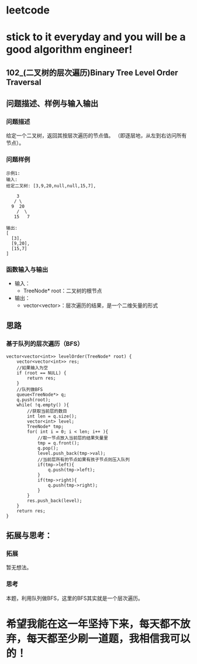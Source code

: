 # leetcode
# stick to it everyday and you will be a good algorithm engineer!
## 102_(二叉树的层次遍历)Binary Tree Level Order Traversal
## 问题描述、样例与输入输出

### 问题描述

给定一个二叉树，返回其按层次遍历的节点值。 （即逐层地，从左到右访问所有节点）。


### 问题样例

	示例1:
	输入: 
	给定二叉树: [3,9,20,null,null,15,7],
	
		3
	   / \
	  9  20
	    /  \
	   15   7
	  
	输出: 
	[
	  [3],
	  [9,20],
	  [15,7]
	]
	
### 函数输入与输出

* 输入：
	* TreeNode* root：二叉树的根节点
* 输出：
	* vector<vector<int>>：层次遍历的结果，是一个二维矢量的形式

## 思路	
### 基于队列的层次遍历（BFS）

	vector<vector<int>> levelOrder(TreeNode* root) {
        vector<vector<int>> res;
        //如果输入为空
        if (root == NULL) {
            return res;
        }
        //队列做BFS
        queue<TreeNode*> q;
        q.push(root);
        while( !q.empty() ){
            //获取当前层的数目
            int len = q.size();
            vector<int> level;
            TreeNode* tmp;
            for( int i = 0; i < len; i++ ){
                //取一节点放入当前层的结果矢量里
                tmp = q.front();
                q.pop();
                level.push_back(tmp->val);
                //当前层所有的节点如果有孩子节点则压入队列
                if(tmp->left){
                    q.push(tmp->left);
                }
                if(tmp->right){
                    q.push(tmp->right);
                }
            }
            res.push_back(level);
        }
        return res;
    }
		

 
## 拓展与思考：
### 拓展
暂无想法。
### 思考
本题，利用队列做BFS，这里的BFS其实就是一个层次遍历。	  
# 希望我能在这一年坚持下来，每天都不放弃，每天都至少刷一道题，我相信我可以的！
